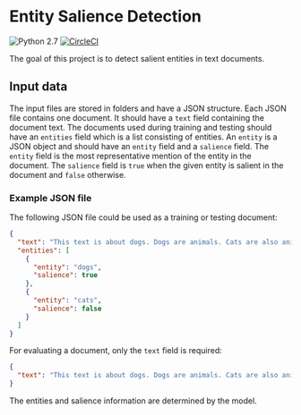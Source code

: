 # Entity Salience Detection

![Python 2.7](https://img.shields.io/badge/python-3.6-blue.svg) [![CircleCI](https://circleci.com/gh/kevin91nl/salience-detection/tree/master.svg?style=shield)](https://circleci.com/gh/kevin91nl/salience-detection/tree/master)

The goal of this project is to detect salient entities in text documents.

## Input data

The input files are stored in folders and have a JSON structure. Each JSON file contains one document. It should have a `text` field containing the document text. The documents used during training and testing should have an `entities` field which is a list consisting of entities. An `entity` is a JSON object and should have an `entity` field and a `salience` field. The `entity` field is the most representative mention of the entity in the document. The `salience` field is `true` when the given entity is salient in the document and `false` otherwise.

### Example JSON file

The following JSON file could be used as a training or testing document:

```json
{
  "text": "This text is about dogs. Dogs are animals. Cats are also animals.",
  "entities": [
    {
      "entity": "dogs",
      "salience": true
    },
    {
      "entity": "cats",
      "salience": false
    }
  ]
}
```

For evaluating a document, only the `text` field is required:

```json
{
  "text": "This text is about dogs. Dogs are animals. Cats are also animals."
}
```

The entities and salience information are determined by the model.
